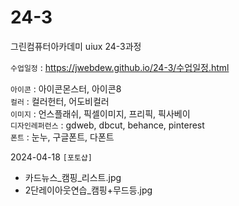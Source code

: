 # 24-3
그린컴퓨터아카데미 uiux 24-3과정

`수업일정` : https://jwebdew.github.io/24-3/수업일정.html

`아이콘` : 아이콘몬스터, 아이콘8 <br />
`컬러` : 컬러헌터, 어도비컬러 <br />
`이미지` : 언스플래쉬, 픽셀이미지, 프리픽, 픽사베이 <br />
`디자인레퍼런스` : gdweb, dbcut, behance, pinterest <br />
`폰트` : 눈누, 구글폰트, 다폰트


2024-04-18
`[포토샵]`
- 카드뉴스_캠핑_리스트.jpg
- 2단레이아웃연습_캠핑+무드등.jpg


